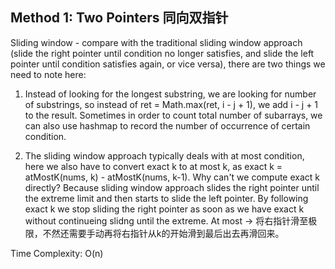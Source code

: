 ## Method 1: Two Pointers 同向双指针

Sliding window - compare with the traditional sliding window approach (slide the right pointer until condition no longer satisfies, and slide the left pointer until condition satisfies again, or vice versa), there are two things we need to note here:

1) Instead of looking for the longest substring, we are looking for number of substrings, so instead of ret = Math.max(ret, i - j + 1), we add i - j + 1 to the result. Sometimes in order to count total number of subarrays, we can also use hashmap to record the number of occurrence of certain condition.
   
2) The sliding window approach typically deals with at most condition, here we also have to convert exact k to at most k, as exact k = atMostK(nums, k) - atMostK(nums, k-1). Why can't we compute exact k directly? Because sliding window approach slides the right pointer until the extreme limit and then starts to slide the left pointer. By following exact k we stop sliding the right pointer as soon as we have exact k without continueing slidng until the extreme. At most -> 将右指针滑至极限，不然还需要手动再将右指针从k的开始滑到最后出去再滑回来。

Time Complexity: O(n)

